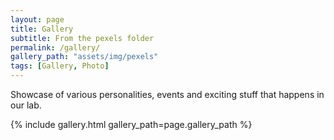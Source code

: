 ```yaml
---
layout: page
title: Gallery
subtitle: From the pexels folder
permalink: /gallery/
gallery_path: "assets/img/pexels"
tags: [Gallery, Photo]
---
```


Showcase of various personalities, events and exciting stuff that happens in our lab.

{% include gallery.html gallery_path=page.gallery_path %}